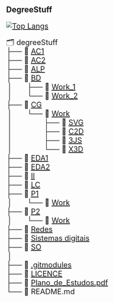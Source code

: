 <style>
    p {
        font-size: 20px;
        line-height: 1.2;
    }
    a{
        color: currentcolor;
    }
   
</style>
## DegreeStuff 
[![Top Langs](https://github-readme-stats.vercel.app/api/top-langs/?username=GBarradas&hide=Roff,Tex&langs_count=8&exclude_repo=Gbarradas.github.io,P1-mineweeper,e-comercy,Gbarradas,CG-Work)](https://github.com/anuraghazra/github-readme-stats)  

🗂 degreeStuff  
 ├── 📂 [AC1](AC1)  
 ├── 📂 [AC2](AC2)  
 ├── 📂 [ALP](ALP)  
 ├── 📂 [BD](BD)  
 &#8239;│&emsp;&emsp;├── 📘 [Work_1](BD/Work_1)  
 &#8239;│&emsp;&emsp;└── 📘 [Work_2](BD/Work_2)  
 ├── 📂 [CG](CG)  
 &#8239;│&emsp;&emsp;└── 📂 [Work](CG/Work)  
 &#8239;│&emsp;&emsp;&emsp;&emsp;&nbsp;├── 📘 [SVG](CG/Work/SVG)   
 &#8239;│&emsp;&emsp;&emsp;&emsp;&nbsp;├── 📘 [C2D](CG/Work/C2D)  
 &#8239;│&emsp;&emsp;&emsp;&emsp;&nbsp;├── 📘 [3JS](CG/Work/3JS)  
 &#8239;│&emsp;&emsp;&emsp;&emsp;&nbsp;└── 📘 [X3D](CG/Work/X3D)  
 ├── 📂 [EDA1](EDA1)  
 ├── 📂 [EDA2](EDA2)  
 ├── 📂 [II](II)  
 ├── 📂 [LC](Lc)  
 ├── 📂 [P1](P1)  
  &#8239;│&emsp;&emsp;└── 📘 [Work](P1/Work)   
 ├── 📂 [P2](/P2)  
 &#8239;│&emsp;&emsp;└── 📘 [Work](#)  
 ├── 📂 [Redes](/Redes)  
 ├── 📂 [Sistemas digitais](/Sistemas%20digitais)  
 ├── 📂 [SO](/SO)   
 &#8239;│    
 ├── 📄 [.gitmodules](/.gitmodules)  
 ├── 🔑 [LICENCE](/LICENSE)    
 ├── 📄 [Plano_de_Estudos.pdf ](/Plano_de_Estudos.pdf)  
 └── 📄 README.md  
